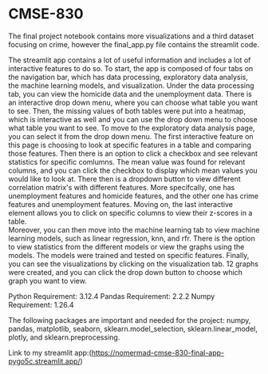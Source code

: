 # CMSE-830
The final project notebook contains more visualizations and a third dataset focusing on crime, however the final_app.py file contains the streamlit code.

  The streamlit app contains a lot of useful information and includes a lot of interactive features to do so. To start, the app is composed of four tabs on the navigation bar, which has data processing, exploratory data analysis, the machine learning models, and visualization. Under the data processing tab, you can view the homicide data and the unemployment data. There is an interactive drop down menu, where you can choose what table you want to see. Then, the missing values of both tables were put into a heatmap, which is interactive as well and you can use the drop down menu to choose what table you want to see. To move to the exploratory data analysis page, you can select it from the drop down menu. The first interactive feature on this page is choosing to look at specific features in a table and comparing those features. Then there is an option to click a checkbox and see relevant statistics for specific comlumns. The mean value was found for relevant columns, and you can click the checkbox to display which mean values you would like to look at. There then is a dropdown button to view different correlation matrix's with different features. More specifcally, one has unemployment features and homicide features, and the other one has crime features and unemployment features. Moving on, the last interactive element allows you to click on specific columns to view their z-scores in a table.  
    Moreover, you can then move into the machine learning tab to view machine learning models, such as linear regression, knn, and rfr. There is the option to view statistics from the different models or view the graphs using the models. The models were trained and tested on specific features. 
  Finally, you can see the visualizations by clicking on the visualization tab. 12 graphs were created, and you can click the drop down button to choose which graph you want to view.

Python Requirement: 3.12.4
Pandas Requirement: 2.2.2
Numpy Requirement: 1.26.4


The following packages are important and needed for the project: numpy, pandas, matplotlib, seaborn, sklearn.model_selection, sklearn.linear_model, plotly, and sklearn.preprocessing. 

Link to my streamlit app:(https://nomermad-cmse-830-final-app-pygo5c.streamlit.app/)
